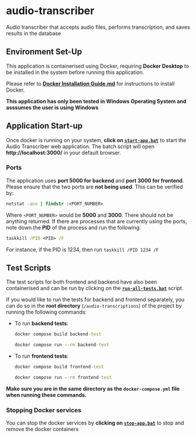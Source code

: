 # audio-transcriber
Audio transcriber that accepts audio files, performs transcription, and saves results in the database

## Environment Set-Up
This application is containerised using Docker, requiring **Docker Desktop** to be installed in the system before running this application.

Please refer to **[Docker Installation Guide.md](./Docker%20Installation%20Guide.md)** for instructions to install Docker.

**This application has only been tested in Windows Operating System and asssumes the user is using Windows**

## Application Start-up
Once docker is running on your system, **click on [`start-app.bat`](./start-app.bat)** to start the Audio Transcriber web application. The batch script will open **http://localhost:3000/** in your default browser.

### Ports
The application uses **port 5000 for backend** and **port 3000 for frontend**. Please ensure that the two ports are **not being used**. This can be verified by:

```cmd
netstat -ano | findstr :<PORT_NUMBER>
```
Where `<PORT_NUMBER>` would be **5000** and **3000**. There should not be anything returned. If there are processes that are currently using the ports, note down the **PID** of the process and run the following:

```cmd
taskkill /PID <PID> /F
```

For instance, if the PID is 1234, then run `taskkill /PID 1234 /F`

## Test Scripts
The test scripts for both frontend and backend have also been containerised and can be run by clicking on the **[`run-all-tests.bat`](./run-all-tests.bat)** script. 

If you would like to run the tests for backend and frontend separately, you can do so in the **root directory** (`/audio-transcriptions`) of the project by running the following commands:

- To run **backend tests**:

  ```cmd
  docker compose build backend-test

  docker compose run --rm backend-test
  ```

- To run **frontend tests**:

  ```cmd
  docker compose build frontend-test

  docker compose run --rm frontend-test
  ```

**Make sure you are in the same directory as the `docker-compose.yml` file when running these commands.**

### Stopping Docker services
You can stop the docker services by **clicking on [`stop-app.bat`](./stop-app.bat)** to stop and remove the docker containers